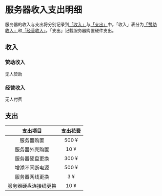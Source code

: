 # 服务器收入支出明细
服务器的收入与支出将分别记录到[「收入」](../maintain/README.md/#收入)与[「支出」](../maintain/README.md/#支出)中。「收入」表分为[「赞助收入」](../maintain/README.md/#赞助收入)和[「经营收入」](../maintain/README.md/#经营收入)，「支出」记载服务器购置硬件支出。

## 收入

### 赞助收入
无人赞助

### 经营收入
无人付费

## 支出

| 支出项目 | 支出花费 |
| :----: | :----: |
| 服务器购置 | 500 ¥ |
| 服务器外壳购置 | 10 ¥ |
| 服务器硬盘更换 | 300 ¥ |
| 增添不间断电源 | 500 ¥ |
| 服务器网线更换 | 3 ¥ |
| 服务器硬盘连接线更换 | 10 ¥ |